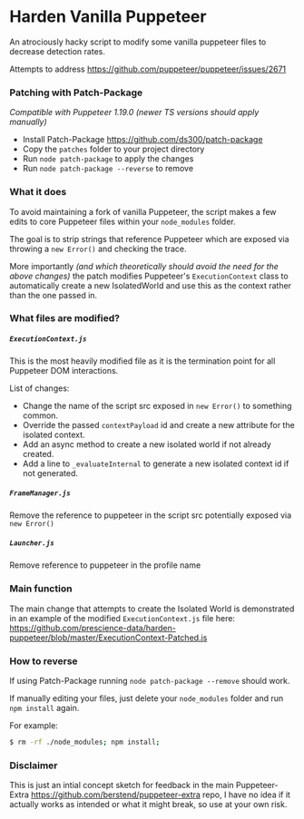 # Harden Vanilla Puppeteer
An atrociously hacky script to modify some vanilla puppeteer files to decrease detection rates.

Attempts to address https://github.com/puppeteer/puppeteer/issues/2671

### Patching with Patch-Package

_Compatible with Puppeteer 1.19.0 (newer TS versions should apply manually)_

- Install Patch-Package https://github.com/ds300/patch-package 
- Copy the `patches` folder to your project directory
- Run `node patch-package` to apply the changes
- Run `node patch-package --reverse` to remove

### What it does

To avoid maintaining a fork of vanilla Puppeteer, the script makes a few edits to core Puppeteer files within your `node_modules` folder.

The goal is to strip strings that reference Puppeteer which are exposed via throwing a `new Error()` and checking the trace.

More importantly _(and which theoretically should avoid the need for the above changes)_ the patch modifies Puppeteer's `ExecutionContext` class to automatically create a new IsolatedWorld and use this as the context rather than the one passed in.

### What files are modified?

##### `ExecutionContext.js`
  This is the most heavily modified file as it is the termination point for all Puppeteer DOM interactions.
  
  List of changes:
  
  - Change the name of the script src exposed in `new Error()` to something common.
  - Override the passed `contextPayload` id and create a new attribute for the isolated context.
  - Add an async method to create a new isolated world if not already created.
  - Add a line to `_evaluateInternal` to generate a new isolated context id if not generated.
     
##### `FrameManager.js`
  Remove the reference to puppeteer in the script src potentially exposed via `new Error()`
  
##### `Launcher.js`
  Remove reference to puppeteer in the profile name

### Main function

The main change that attempts to create the Isolated World is demonstrated in an example of the modified `ExecutionContext.js` file here: https://github.com/prescience-data/harden-puppeteer/blob/master/ExecutionContext-Patched.js


### How to reverse

If using Patch-Package running `node patch-package --remove` should work.

If manually editing your files, just delete your `node_modules` folder and run `npm install` again.

For example: 
```bash
$ rm -rf ./node_modules; npm install;
```

### Disclaimer
This is just an intial concept sketch for feedback in the main Puppeteer-Extra https://github.com/berstend/puppeteer-extra repo, I have no idea if it actually works as intended or what it might break, so use at your own risk.

